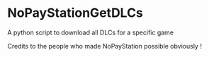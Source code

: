 # NoPayStationGetDLCs

A python script to download all DLCs for a specific game


Credits to the people who made NoPayStation possible obviously !
